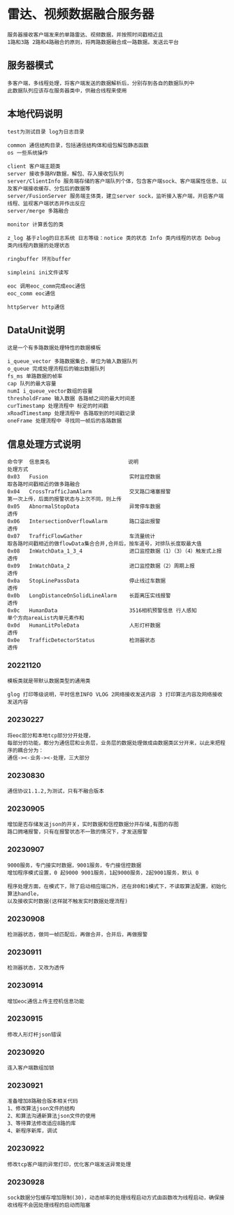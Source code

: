 # 雷达、视频数据融合服务器

    服务器接收客户端发来的单路雷达、视频数据，并按照时间戳相近且
    1路和3路 2路和4路融合的原则，将两路数据融合成一路数据。发送云平台

## 服务器模式

    多客户端，多线程处理，将客户端发送的数据解析后，分别存到各自的数据队列中
    此数据队列应该存在服务器类中，供融合线程来使用

## 本地代码说明

    test为测试目录 log为日志目录
    
    common 通信结构目录，包括通信结构体和组包解包静态函数
    os 一些系统操作

    client 客户端主题类
    server 接收多路RV数据，解包、存入接收包队列
    server/ClientInfo 服务端存储的客户端队列个体，包含客户端sock、客户端属性信息、以及客户端接收缓存、分包后的数据等
    server/FusionServer 服务端主体类，建立server sock，监听接入客户端，开启客户端线程、监视客户端状态并作出反应
    server/merge 多路融合
    
    monitor 计算丢包的类
    
    z_log 基于zlog的日志系统 日志等级：notice 类的状态 Info 类内线程的状态 Debug 类内线程内数据的处理状态
    
    ringbuffer 环形buffer

    simpleini ini文件读写
    
    eoc 调用eoc_comm完成eoc通信
    eoc_comm eoc通信
    
    httpServer http通信

## DataUnit说明

    这是一个有多路数据处理特性的数据模板    

    i_queue_vector 多路数据集合，单位为输入数据队列
    o_queue 完成处理流程后的输出数据队列
    fs_ms 单路数据的帧率
    cap 队列的最大容量
    numI i_queue_vector数组的容量
    thresholdFrame 输入数据 各路帧之间的最大时间差
    curTimestamp 处理流程中 标定的时间戳
    xRoadTimestamp 处理流程中 各路取到的时间戳记录
    oneFrame 处理流程中 寻找同一帧后的各路数据

## 信息处理方式说明
    命令字  信息类名                         说明                                          处理方式
    0x03   Fusion                          实时监控数据                                   取各路时间戳相近的做多路融合
    0x04   CrossTrafficJamAlarm            交叉路口堵塞报警                                第一次上传，后面的报警状态与上次不同，则上传
    0x05   AbnormalStopData                异常停车数据                                   透传
    0x06   IntersectionOverflowAlarm       路口溢出报警                                   透传
    0x07   TrafficFlowGather               车流量统计                                     取各路时间戳相近的做flowData集合合并,合并后，按车道号，对排队长度取最大值
    0x08   InWatchData_1_3_4               进口监控数据（1）（3）（4）触发式上报               透传
    0x09   InWatchData_2                   进口监控数据（2）周期上报                         透传
    0x0a   StopLinePassData                停止线过车数据                                  透传
    0x0b   LongDistanceOnSolidLineAlarm    长距离压实线报警                                 透传
    0x0c   HumanData                       3516相机预警信息 行人感知                        单个方向areaList内单元素作和
    0x0d   HumanLitPoleData                人形灯杆数据                                    透传
    0x0e   TrafficDetectorStatus           检测器状态                                      透传

### 20221120

    模板类就是带默认数据类型的通用类
    
    glog 打印等级说明，平时信息INFO VLOG 2网络接收发送内容 3 打印算法内容及网络接收发送内容

### 20230227

    将eoc部分和本地tcp部分分开处理，
    每部分的功能，都分为通信层和业务层，业务层的数据处理做成由数据类区分开来，以此来把程序的耦合分为：
    通信-><-业务-><-处理，三大部分

### 20230830

    通信协议1.1.2,为测试，只有不融合版本

### 20230905

    增加是否存储发送json的开关，实时数据和信控数据分开存储,有图的存图
    路口拥堵报警，只有在报警状态不一致的情况下，才发送报警

### 20230907

    9000服务，专门接实时数据，9001服务，专门接信控数据
    增加程序模式设置，0 起9000 9001服务，1起9000服务，2起9001服务，默认 0

    程序处理方面，在模式下，除了启动相应端口外，还在非0和1模式下，不读取算法配置，初始化算法handle，
    以及接收实时数据(这样就不触发实时数据处理流程)

### 20230908

    检测器状态，做同一帧匹配后，再做合并，合并后，再做报警    

### 20230911

    检测器状态，又改为透传

### 20230914

    增加eoc通信上传主控机信息功能

### 20230915

    修改人形灯杆json错误

### 20230920

    连入客户端数组加锁

### 20230921

    准备增加8路融合版本相关代码
    1、修改算法json文件的结构
    2、和算法沟通新算法json文件的使用
    3、等待算法修改适应8路的库
    4、新程序新库，调试

### 20230922

    修改tcp客户端的异常打印，优化客户端发送异常处理

### 20230928

    sock数据分包缓存增加限制(30)，动态帧率的处理线程启动方式由函数改为线程启动，确保接收线程不会因处理线程的启动而阻塞